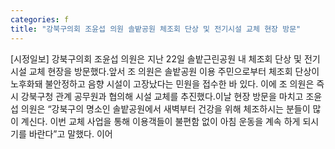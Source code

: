 ```yaml
---
categories: f
title: "강북구의회 조윤섭 의원 솔밭공원 체조회 단상 및 전기시설 교체 현장 방문"
---
```

[시정일보] 강북구의회 조윤섭 의원은 지난 22일 솔밭근린공원 내 체조회 단상 및 전기시설 교체 현장을 방문했다.앞서 조 의원은 솔밭공원 이용 주민으로부터 체조회 단상이 노후화돼 불안정하고 음향 시설이 고장났다는 민원을 접수한 바 있다. 이에 조 의원은 즉시 강북구청 관계 공무원과 협의해 시설 교체를 추진했다.이날 현장 방문을 마치고 조윤섭 의원은 “강북구의 명소인 솔밭공원에서 새벽부터 건강을 위해 체조하시는 분들이 많이 계신다. 이번 교체 사업을 통해 이용객들이 불편함 없이 아침 운동을 계속 하게 되시기를 바란다”고 말했다. 이어